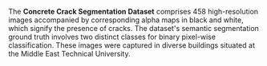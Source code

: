 The **Concrete Crack Segmentation Dataset** comprises 458 high-resolution images accompanied by corresponding alpha maps in black and white, which signify the presence of cracks. The dataset's semantic segmentation ground truth involves two distinct classes for binary pixel-wise classification. These images were captured in diverse buildings situated at the Middle East Technical University.

